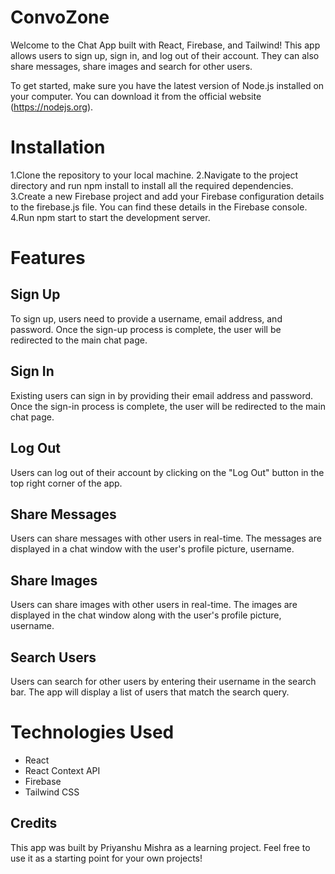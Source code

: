 # ConvoZone
Welcome to the Chat App built with React, Firebase, and Tailwind! 
This app allows users to sign up, sign in, and log out of their account. 
They can also share messages, share images and search for other users.

To get started, make sure you have the latest version of Node.js installed on your computer. 
You can download it from the official website (https://nodejs.org).

# Installation 
1.Clone the repository to your local machine.
2.Navigate to the project directory and run npm install to install all the required dependencies.
3.Create a new Firebase project and add your Firebase configuration details to the firebase.js file. You can find these details in the Firebase console.
4.Run npm start to start the development server.

# Features
## Sign Up
To sign up, users need to provide a username, email address, and password. Once the sign-up process is complete, the user will be redirected to the main chat page.

## Sign In
Existing users can sign in by providing their email address and password. Once the sign-in process is complete, the user will be redirected to the main chat page.

## Log Out
Users can log out of their account by clicking on the "Log Out" button in the top right corner of the app.

## Share Messages
Users can share messages with other users in real-time. The messages are displayed in a chat window with the user's profile picture, username.

## Share Images
Users can share images with other users in real-time. The images are displayed in the chat window along with the user's profile picture, username.

## Search Users
Users can search for other users by entering their username in the search bar. The app will display a list of users that match the search query.

# Technologies Used
* React
* React Context API
* Firebase
* Tailwind CSS

## Credits
This app was built by Priyanshu Mishra as a learning project. Feel free to use it as a starting point for your own projects!
